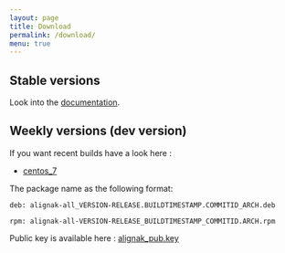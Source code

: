 ```yaml
---
layout: page
title: Download
permalink: /download/
menu: true
---
```


## Stable versions

Look into the [documentation](http://alignak-doc.readthedocs.org/en/latest/02_installation/index.html).


## Weekly versions (dev version)

If you want recent builds have a look here :


* [centos_7](/build/centos_7/alignak-all-0.2-1_1475169502_ce84aa5.el7.x86_64.rpm)


The package name as the following format:

```		
deb: alignak-all_VERSION-RELEASE.BUILDTIMESTAMP.COMMITID_ARCH.deb
```

```
rpm: alignak-all-VERSION-RELEASE_BUILDTIMESTAMP_COMMITID.ARCH.rpm		
```

Public key is available here : [alignak_pub.key](/repos/alignak_pub.key)
